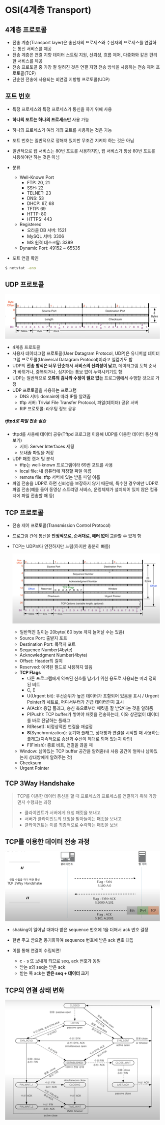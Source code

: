 # OSI(4계층 Transport)



## 4계층 프로토콜

- 전송 계층(Transport layer)은 송신자의 프로세스와 수신자의 프로세스를 연결하는 통신 서비스를 제공
- 전송 계층은 연결 지향 데이터 스트림 지원, 신뢰성, 흐름 제어, 다중화와 같은 편리한 서비스를 제공
- 전송 프로토콜 중 가장 잘 알려진 것은 연결 지향 전송 방식을 사용하는 전송 제어 프로토콜(TCP)
- 단순한 전송에 사용되는 비연결 지향형 프로토콜(UDP)



## 포트 번호

- 특정 프로세스와 특정 프로세스가 통신을 하기 위해 사용

- <b>하나의 포트는 하나의 프로세스만</b> 사용 가능

- 하나의 프로세스가 여러 개의 포트를 사용하는 것은 가능

- 포트 번호는 일반적으로 정해져 있지만 무조건 지켜야 하는 것은 아님

- 일반적으로 웹 서비스는 80번 포트를 사용하지만, 웹 서비스가 항상 80번 포트를 사용해야만 하는 것은 아님

- 분류

  - Well-Known Port
    - FTP: 20, 21
    - SSH: 22
    - TELNET: 23
    - DNS: 53
    - DHCP: 67, 68
    - TFTP: 69
    - HTTP: 80
    - HTTPS: 443
  - Registered
    - 오라클 DB 서버: 1521
    - MySQL 서버: 3306
    - MS 원격 데스크탑: 3389
  - Dynamic Port: 49152 ~ 65535
- 포트 연결 확인

```bash
$ netstat -ano
```



## UDP 프로토콜

![](./src/udp-structure.png)

- 4계층 프로토콜
- 사용자 데이터그램 프로토콜(User Datagram Protocol, UDP)은 유니버설 데이터그램 프로토콜(Universal Datagram Protocol)이라고 일컫기도 함
- UDP의 <b>전송 방식은 너무 단순</b>해서 <b>서비스의 신뢰성이 낮고</b>, 데이터그램 도착 순서가 바뀌거나, 중복되거나, 심지어는 통보 없이 누락시키기도 함
- UDP는 일반적으로 <b>오류의 검사와 수정이 필요 없는</b> 프로그램에서 수행할 것으로 가정
- UDP 프로토콜을 사용하는 프로그램
  - DNS 서버: domain에 따라 IP를 알려줌
  - tftp 서버: Trivial File Transfer Protocol, 파일(데이터) 공유 서버
  - RIP 프로토콜: 라우팅 정보 공유



##### tftpd로 파일 전송 실습

- tftpd를 사용해 데이터 공유(Tftpd 프로그램 이용해 UDP를 이용한 데이터 통신 해보기)
  - 서버: Server Interfaces 세팅
  - 보내줄 파일을 저장
- UDP 패킷 캡쳐 및 분석
  - tftp는 well-known 프로그램이라 69번 포트를 사용
  - local file: 내 컴퓨터에 저장할 파일 이름
  - remote file: tftp 서버에 있는 받을 파일 이름
- 파일 전송을 UDP로 하면 신뢰성을 보장하지 않기 때문에, 특수한 경우에만 UDP로 파일 전송(예를 들어 동영상 스트리밍 서비스, 운영체제가 설치되어 있지 않은 컴퓨터에 파일 전송할 때 등)



## TCP 프로토콜

- 전송 제어 프로토콜(Transmission Control Protocol)

- 프로그램 간에 통신을 <b>안정적으로, 순서대로, 에러 없이</b> 교환할 수 있게 함

- TCP는 UDP보다 안전하지만 느림(하지만 충분히 빠름)

  ![tcp-structure](./src/tcp-structure.png)

  - 일반적인 길이는 20byte( 60 byte 까지 늘어날 수는 있음)
  - Source Port: 출발지 포트
  - Destination Port: 목적지 포트
  - Sequence Number(4byte)
  - Acknowledgment Number(4byte)
  - Offset: Header의 길이
  - Reserved: 예약된 필드로 사용하지 않음
  - <b>TCP Flags</b>
    - 다른 프로그램에게 약속된 신호를 남기기 위한 용도로 사용되는 미리 정의된 비트
    - C, E
    - U(Urgent bit): 우선순위가 높은 데이터가 포함되어 있음을 표시 / Urgent Pointer와 세트로, 어디서부터가 긴급 데이터인지 표시
    - A(Ack): 응답 플래그, 송신 측으로부터 패킷을 잘 받았다는 것을 알려줌
    - P(Push): TCP buffer가 쌓여야 패킷을 전송하는데, 이와 상관없이 데이터를 바로 전달하는 플래그
    - R(Reset): 비정상적인 연결을 재설정
    - <b>S</b>(Synchronization): 동기화 플래그, 상대방과 연결을 시작할 때 사용하는 플래그(지속적으로 송신과 수신이 제대로 되어 있는지 확인)
    - F(Finish): 종료 비트, 연결을 끊을 때
  - Window: 남아있는 TCP buffer 공간을 알려줌(내 사용 공간이 얼마나 남아있는지 상대방에게 알려주는 것)
  - Checksum
  - Urgent Pointer



## TCP 3Way Handshake

> TCP를 이용한 데이터 통신을 할 때 프로세스와 프로세스를 연결하기 위해 가장 먼저 수행되는 과정
>
> - 클라이언트가 서버에게 요청 패킷을 보내고
> - 서버가 클라이언트의 요청을 받아들이는 패킷을 보내고
> - 클라이언트는 이를 최종적으로 수락하는 패킷을 보냄



## TCP를 이용한 데이터 전송 과정

![3way-handshaking](./src/3way-handshaking.png)

- shaking이 일어날 때마다 받은 sequence 번호에 1을 더해서 ack 번호 결정
- 한번 주고 받으면 동기화하여 sequence 번호에 받은 ack 번호 대입 

- 이를 통해 연결이 수립되면!
  - c - s 또 보내게 되므로 seq, ack 번호가 동일
  - 받는 s의 seq는 받은 ack
  - 받는 쪽 ack는 <b>받은 seq + 데이터 크기</b>



## TCP의 연결 상태 변화

![TCP-connection-status](./src/TCP-connection-status.png)